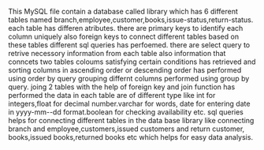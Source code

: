 This MySQL file contain a database called library which has 6 different tables named branch,employee,customer,books,issue-status,return-status.
each table has differen atributes.
there are primary keys to identify each column uniquely also foreign keys to connect different tables
based on these tables different sql queries has perfoemed.
there are select query to retrive necessory information from each table also information that conncets two tables
coloums satisfying certain conditions has retrieved and sorting columns in ascending order or descending order has performed using order by query
grouping differnt columns performed using group by query.
joing 2 tables with the help of foreign key and join function has performed
the data in each table are of different type like int for integers,float for decimal number.varchar for words, date for entering date in yyyy-mm--dd format.boolean for checking availability etc.
sql queries helps for connecting different tables in the data base library like connecting branch and employee,customers,issued customers and return customer, books,issued books,returned books etc which helps for easy data analysis.

